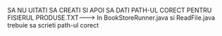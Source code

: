 SA NU UITATI SA CREATI SI APOI SA DATI PATH-UL CORECT PENTRU FISIERUL PRODUSE.TXT---> 
In BookStoreRunner.java si ReadFile.java trebuie sa scrieti path-ul corect
